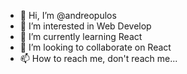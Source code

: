 - 👋 Hi, I’m @andreopulos
- 👀 I’m interested in Web Develop
- 🌱 I’m currently learning React
- 💞️ I’m looking to collaborate on React
- 📫 How to reach me, don't reach me...

<!---
andreopulos/andreopulos is a ✨ special ✨ repository because its `README.md` (this file) appears on your GitHub profile.
You can click the Preview link to take a look at your changes.
--->
